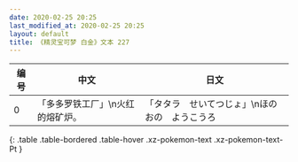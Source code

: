 ```yaml
---
date: 2020-02-25 20:25
last_modified_at: 2020-02-25 20:25
layout: default
title: 《精灵宝可梦 白金》文本 227
---
```

| 编号 | 中文 | 日文 |
| ---- | ---- | ---- |
| 0 | 「多多罗铁工厂」\n火红的熔矿炉。 | 「タタラ　せいてつじょ」\nほのおの　ようこうろ |
{: .table .table-bordered .table-hover .xz-pokemon-text .xz-pokemon-text-Pt }